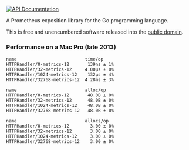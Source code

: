 [![API Documentation](https://godoc.org/github.com/pascaldekloe/metrics?status.svg)](https://godoc.org/github.com/pascaldekloe/metrics)

A Prometheus exposition library for the Go programming language.

This is free and unencumbered software released into the
[public domain](https://creativecommons.org/publicdomain/zero/1.0).


### Performance on a Mac Pro (late 2013)

```
name                          time/op
HTTPHandler/0-metrics-12       139ns ± 1%
HTTPHandler/32-metrics-12     4.00µs ± 0%
HTTPHandler/1024-metrics-12    132µs ± 4%
HTTPHandler/32768-metrics-12  4.28ms ± 3%

name                          alloc/op
HTTPHandler/0-metrics-12       48.0B ± 0%
HTTPHandler/32-metrics-12      48.0B ± 0%
HTTPHandler/1024-metrics-12    48.0B ± 0%
HTTPHandler/32768-metrics-12   48.0B ± 0%

name                          allocs/op
HTTPHandler/0-metrics-12        3.00 ± 0%
HTTPHandler/32-metrics-12       3.00 ± 0%
HTTPHandler/1024-metrics-12     3.00 ± 0%
HTTPHandler/32768-metrics-12    3.00 ± 0%
```
